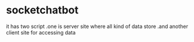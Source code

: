 # socketchatbot
it has two script .one is server site where all kind of data store .and another client site for accessing data
